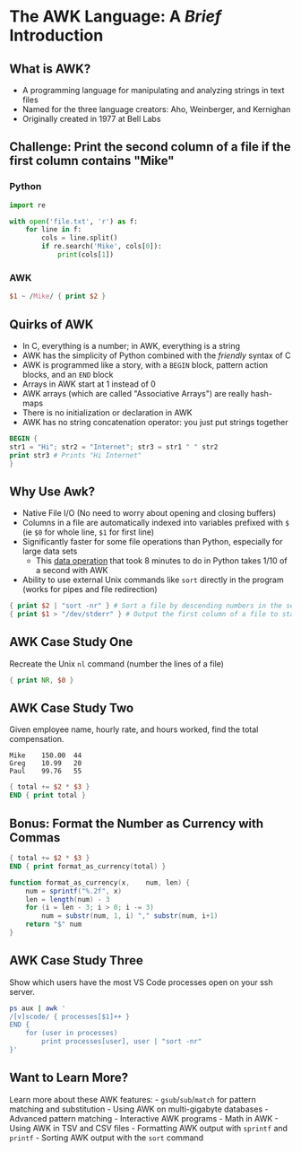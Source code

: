 # The AWK Language: A *Brief* Introduction

## What is AWK?

- A programming language for manipulating and analyzing strings in text files
- Named for the three language creators: Aho, Weinberger, and Kernighan
- Originally created in 1977 at Bell Labs

## Challenge: Print the second column of a file if the first column contains "Mike"

### Python

```python
import re

with open('file.txt', 'r') as f:
	for line in f:
		cols = line.split()
		if re.search('Mike', cols[0]):
			print(cols[1])
```

### AWK

```awk
$1 ~ /Mike/ { print $2 }
```

## Quirks of AWK

- In C, everything is a number; in AWK, everything is a string
- AWK has the simplicity of Python combined with the *friendly* syntax of C
- AWK is programmed like a story, with a `BEGIN` block, pattern action blocks, and an `END` block
- Arrays in AWK start at 1 instead of 0
- AWK arrays (which are called "Associative Arrays") are really hash-maps
- There is no initialization or declaration in AWK
- AWK has no string concatenation operator: you just put strings together

```awk
BEGIN {
str1 = "Hi"; str2 = "Internet"; str3 = str1 " " str2
print str3 # Prints "Hi Internet"
}
```

## Why Use Awk?
- Native File I/O (No need to worry about opening and closing buffers)
- Columns in a file are automatically indexed into variables prefixed with `$` (ie `$0` for whole line, `$1` for first line)
- Significantly faster for some file operations than Python, especially for large data sets
	- This [data operation](https://livefreeordichotomize.com/posts/2019-06-04-using-awk-and-r-to-parse-25tb/) that took 8 minutes to do in Python takes 1/10 of a second with AWK
- Ability to use external Unix commands like `sort` directly in the program (works for pipes and file redirection)

```awk
{ print $2 | "sort -nr" } # Sort a file by descending numbers in the second column
{ print $1 > "/dev/stderr" } # Output the first column of a file to standard error
```

## AWK Case Study One

Recreate the Unix `nl` command (number the lines of a file)

```awk
{ print NR, $0 }
```

## AWK Case Study Two

Given employee name, hourly rate, and hours worked, find the total compensation.

```tsv
Mike	150.00	44
Greg	10.99	20
Paul	99.76	55
```

```awk
{ total += $2 * $3 }
END { print total }
```

## Bonus: Format the Number as Currency with Commas

```awk
{ total += $2 * $3 }
END { print format_as_currency(total) }

function format_as_currency(x,    num, len) {
	num = sprintf("%.2f", x)
	len = length(num) - 3
	for (i = len - 3; i > 0; i -= 3)
		num = substr(num, 1, i) "," substr(num, i+1)
	return "$" num
}
```

## AWK Case Study Three

Show which users have the most VS Code processes open on your ssh server.

```sh
ps aux | awk '
/[v]scode/ { processes[$1]++ }
END {
	for (user in processes)
		print processes[user], user | "sort -nr"
}'
```

## Want to Learn More?

Learn more about these AWK features:
	- `gsub`/`sub`/`match` for pattern matching and substitution
	- Using AWK on multi-gigabyte databases
	- Advanced pattern matching
	- Interactive AWK programs
	- Math in AWK
	- Using AWK in TSV and CSV files
	- Formatting AWK output with `sprintf` and `printf`
	- Sorting AWK output with the `sort` command
